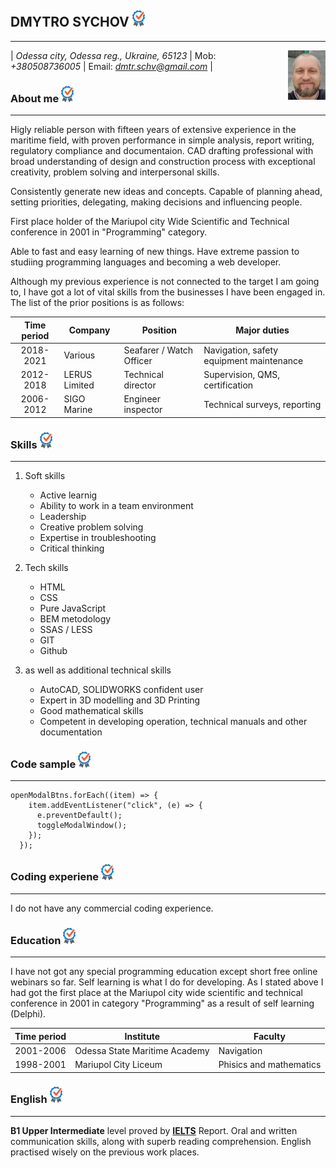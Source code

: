 ## **DMYTRO SYCHOV** ![checkmark](check.png)

---

<img align="right" src="avatar.jpg" />

| *Odessa city, Odessa reg., Ukraine, 65123* | Mob: *+380508736005* | Email: *dmtr.schv@gmail.com* |

### **About me** ![checkmark](check.png)

---

Higly reliable person with fifteen years of extensive experience in the maritime field, with proven performance in simple analysis, report writing, regulatory compliance and documentaion. CAD drafting professional with broad understanding of design and construction process with exceptional creativity, problem solving and interpersonal skills.

Consistently generate new ideas and concepts. Capable of planning ahead, setting priorities, delegating, making decisions and influencing people.

First place holder of the Mariupol city Wide Scientific and Technical conference in 2001 in "Programming" category.

Able to fast and easy learning of new things. Have extreme passion to studiing programming languages and becoming a web developer.

Although my previous experience is not connected to the target I am going to, I have got a lot of vital skills from the businesses I have been engaged in. The list of the prior positions is as follows:

| Time period | Company | Position | Major duties |
| :---------: | ------- | -------- | ------------ |
| 2018-2021 | Various | Seafarer / Watch Officer | Navigation, safety equipment maintenance |
| 2012-2018 | LERUS Limited | Technical director | Supervision, QMS, certification |
| 2006-2012 | SIGO Marine | Engineer inspector | Technical surveys, reporting |

### **Skills** ![checkmark](check.png)

---

1. Soft skills
   - Active learnig
   - Ability to work in a team environment
   - Leadership
   - Creative problem solving
   - Expertise in troubleshooting
   - Critical thinking

2. Tech skills
   - HTML
   - CSS
   - Pure JavaScript
   - BEM metodology
   - SSAS / LESS
   - GIT
   - Github

3. as well as additional technical skills
   - AutoCAD, SOLIDWORKS confident user
   - Expert in 3D modelling and 3D Printing
   - Good mathematical skills
   - Competent in developing operation, technical manuals and other documentation
   
### **Code sample** ![checkmark](check.png)

---

```
openModalBtns.forEach((item) => {
    item.addEventListener("click", (e) => {
      e.preventDefault();
      toggleModalWindow();
    });
  });
```

### **Coding experiene** ![checkmark](check.png)

---

I do not have any commercial coding experience.

### **Education** ![checkmark](check.png)

---

I have not got any special programming education except short free online webinars so far. Self learning is what I do for developing. As I stated above I had got the first place at the Mariupol city wide scientific and technical conference in 2001 in category "Programming" as a result of self learning (Delphi).

| Time period | Institute | Faculty |
| :---------: | --------- | ------- |
| 2001-2006 | Odessa State Maritime Academy | Navigation |
| 1998-2001 | Mariupol City Liceum | Phisics and mathematics |

### **English** ![check](check.png)

---

**B1 Upper Intermediate** level proved by **[IELTS](https://www.ielts.org/)** Report. Oral and written communication
skills, along with superb reading comprehension. English practised wisely on the previous work places.
